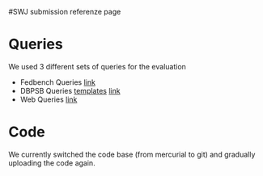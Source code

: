 #SWJ submission referenze page

# Queries #

We used 3 different sets of queries for the evaluation
  * Fedbench Queries [link](http://code.google.com/p/lidaq/source/browse/queries/fedbench.txt)
  * DBPSB Queries [templates](http://code.google.com/p/lidaq/source/browse/queries/dbpsb.txt) [link](http://code.google.com/p/lidaq/source/browse/queries/dbpsb.swj.25.tar.gz)
  * Web Queries [link](http://code.google.com/p/lidaq/source/browse/queries/swj.webqueries.all.tar.gz)

# Code #
We currently switched the code base (from mercurial to git) and gradually uploading the code again.